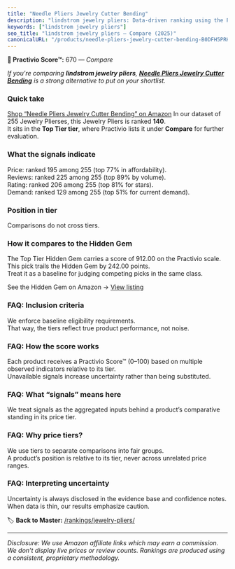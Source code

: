 ```yaml
---
title: "Needle Pliers Jewelry Cutter Bending"
description: "lindstrom jewelry pliers: Data-driven ranking using the Practivio Score™. Positioned by quality, value, demand, findability, momentum."
keywords: ["lindstrom jewelry pliers"]
seo_title: "lindstrom jewelry pliers — Compare (2025)"
canonicalURL: "/products/needle-pliers-jewelry-cutter-bending-B0DFH5PRHZ/"
---
```


**🛒 Practivio Score™:** 670 — _Compare_


*If you're comparing **lindstrom jewelry pliers**, **[Needle Pliers Jewelry Cutter Bending](https://www.amazon.com/dp/B0DFH5PRHZ?tag=practivio-20)** is a strong alternative to put on your shortlist.*
### Quick take
[Shop “Needle Pliers Jewelry Cutter Bending” on Amazon](https://www.amazon.com/dp/B0DFH5PRHZ?tag=practivio-20)
In our dataset of 255 Jewelry Plierses, this Jewelry Pliers is ranked **140**.  
It sits in the **Top Tier tier**, where Practivio lists it under **Compare** for further evaluation.

### What the signals indicate
Price: ranked 195 among 255 (top 77% in affordability).  
Reviews: ranked 225 among 255 (top 89% by volume).  
Rating: ranked 206 among 255 (top 81% for stars).  
Demand: ranked 129 among 255 (top 51% for current demand).

### Position in tier
Comparisons do not cross tiers.

### How it compares to the Hidden Gem
The Top Tier Hidden Gem carries a score of 912.00 on the Practivio scale.  
This pick trails the Hidden Gem by 242.00 points.  
Treat it as a baseline for judging competing picks in the same class.  

See the Hidden Gem on Amazon → [View listing](https://www.amazon.com/dp/B00BOZ79UO?tag=practivio-20)

### FAQ: Inclusion criteria
We enforce baseline eligibility requirements.  
That way, the tiers reflect true product performance, not noise.

### FAQ: How the score works
Each product receives a Practivio Score™ (0–100) based on multiple observed indicators relative to its tier.  
Unavailable signals increase uncertainty rather than being substituted.

### FAQ: What “signals” means here
We treat signals as the aggregated inputs behind a product’s comparative standing in its price tier.

### FAQ: Why price tiers?
We use tiers to separate comparisons into fair groups.  
A product’s position is relative to its tier, never across unrelated price ranges.

### FAQ: Interpreting uncertainty
Uncertainty is always disclosed in the evidence base and confidence notes.  
When data is thin, our results emphasize caution.

<!-- Missing template for Compare/CompareWithinPriceClass -->


🏷️ **Back to Master:** [/rankings/jewelry-pliers/](/rankings/jewelry-pliers/)

---
_Disclosure: We use Amazon affiliate links which may earn a commission. We don’t display live prices or review counts. Rankings are produced using a consistent, proprietary methodology._
